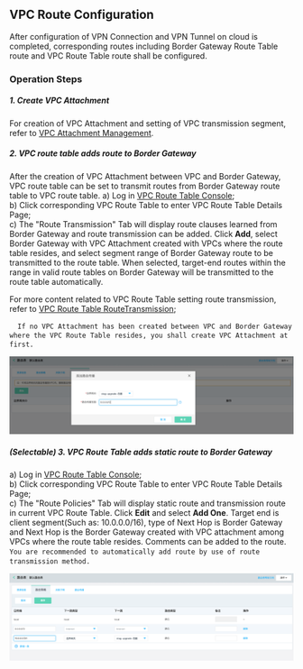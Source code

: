## VPC Route Configuration
After configuration of VPN Connection and VPN Tunnel on cloud is completed, corresponding routes including Border Gateway Route Table route and VPC Route Table route shall be configured.

### Operation Steps
##### 1. Create VPC Attachment
For creation of VPC Attachment and setting of VPC transmission segment, refer to [VPC Attachment Management](../../Operation-Guide/Border-Gateway-Management/VPC-Attachment-Configuration.md).

##### 2. VPC route table adds route to Border Gateway
After the creation of VPC Attachment between VPC and Border Gateway, VPC route table can be set to transmit routes from Border Gateway route table to VPC route table.
a) Log in [VPC Route Table Console](https://cns-console.jdcloud.com/host/routeTable/list);  <br />
b) Click corresponding VPC Route Table to enter VPC Route Table Details Page;<br />
c) The "Route Transmission" Tab will display route clauses learned from Border Gateway and route transmission can be added. Click **Add**, select Border Gateway with VPC Attachment created with VPCs where the route table resides, and select segment range of Border Gateway route to be transmitted to the route table. When selected, target-end routes within the range in valid route tables on Border Gateway will be transmitted to the route table automatically.

For more content related to VPC Route Table setting route transmission, refer to [VPC Route Table RouteTransmission](https://docs.jdcloud.com/en/virtual-private-cloud/route-table-features);

```
  If no VPC Attachment has been created between VPC and Border Gateway where the VPC Route Table resides, you shall create VPC Attachment at first.
```

![](../../../../../image/Networking/VPN/Operation-Guide/vpcroutetable-addroutepropagation.png)

##### (Selectable) 3. VPC Route Table adds static route to Border Gateway
a) Log in [VPC Route Table Console](https://cns-console.jdcloud.com/host/routeTable/list);  <br />
b) Click corresponding VPC Route Table to enter VPC Route Table Details Page;<br />
c) The "Route Policies" Tab will display static route and transmission route in current VPC Route Table. Click **Edit** and select **Add One**. Target end is client segment(Such as: 10.0.0.0/16), type of Next Hop is Border Gateway and Next Hop is the Border Gateway created with VPC attachment among VPCs where the route table resides. Comments can be added to the route.
``You are recommended to automatically add route by use of route transmission method. ``

![](../../../../../image/Networking/VPN/Operation-Guide/vpcroutetable-addroute.png)
